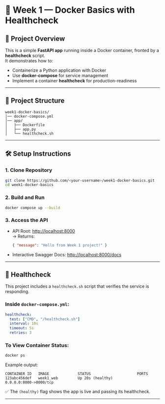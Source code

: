 # 📘 Week 1 — Docker Basics with Healthcheck  

## 🚀 Project Overview
This is a simple **FastAPI app** running inside a Docker container, fronted by a **healthcheck** script.  
It demonstrates how to:
- Containerize a Python application with Docker  
- Use **docker-compose** for service management  
- Implement a container **healthcheck** for production-readiness  

---

## 📂 Project Structure
```
week1-docker-basics/
│── docker-compose.yml
│── app/
│   ├── Dockerfile
│   ├── app.py
│   └── healthcheck.sh
```

---

## 🛠️ Setup Instructions

### 1. Clone Repository
```bash
git clone https://github.com/<your-username>/week1-docker-basics.git
cd week1-docker-basics
```

### 2. Build and Run
```bash
docker compose up --build
```

### 3. Access the API
- API Root: [http://localhost:8000](http://localhost:8000)  
  → Returns:  
  ```json
  { "message": "Hello from Week 1 project!" }
  ```

- Interactive Swagger Docs: [http://localhost:8000/docs](http://localhost:8000/docs)  

---

## 🧪 Healthcheck

This project includes a `healthcheck.sh` script that verifies the service is responding.  

### Inside `docker-compose.yml`:
```yaml
healthcheck:
  test: ["CMD", "/healthcheck.sh"]
  interval: 10s
  timeout: 5s
  retries: 3
```

### To View Container Status:
```bash
docker ps
```
Example output:
```
CONTAINER ID   IMAGE             STATUS                     PORTS
123abc456def   week1_web         Up 20s (healthy)           0.0.0.0:8000->8000/tcp
```

✅ The `(healthy)` flag shows the app is live and passing its healthcheck.

---
